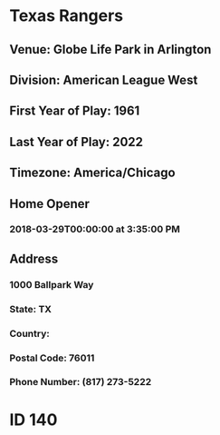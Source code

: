 # Texas Rangers
## Venue: Globe Life Park in Arlington
## Division: American League West
## First Year of Play: 1961
## Last Year of Play: 2022
## Timezone: America/Chicago
## Home Opener
### 2018-03-29T00:00:00 at 3:35:00 PM
## Address
### 1000 Ballpark Way
### State: TX
### Country: 
### Postal Code: 76011
### Phone Number: (817) 273-5222
# ID 140